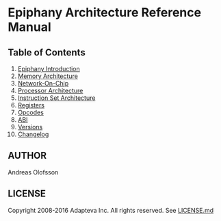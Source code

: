 Epiphany Architecture Reference Manual
============================================================================

## Table of Contents

1.  [Epiphany Introduction](01_intro.md)
2.  [Memory Architecture](02_memory.md)
3.  [Network-On-Chip](03_emesh.md)
4.  [Processor Architecture](04_ecore.md)
5.  [Instruction Set Architecture](05_isa.md)
6.  [Registers](06_registers.md)
7.  [Opcodes](07_opcodes.md)
8.  [ABI](08_abi.md)
9.  [Versions](09_versions.md)
10. [Changelog](10_changelog.md)

## AUTHOR
Andreas Olofsson

## LICENSE
Copyright 2008-2016 Adapteva Inc. All rights reserved.
See [LICENSE.md](LICENSE.md)

